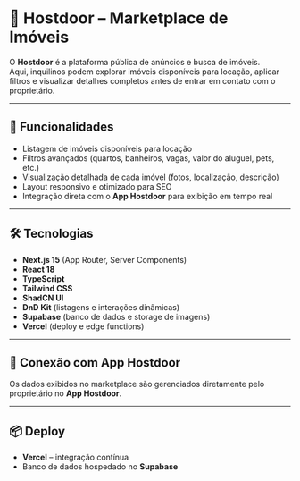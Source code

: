 # 🏡 Hostdoor – Marketplace de Imóveis

O **Hostdoor** é a plataforma pública de anúncios e busca de imóveis.  
Aqui, inquilinos podem explorar imóveis disponíveis para locação, aplicar filtros e visualizar detalhes completos antes de entrar em contato com o proprietário.

---

## 🚀 Funcionalidades
- Listagem de imóveis disponíveis para locação
- Filtros avançados (quartos, banheiros, vagas, valor do aluguel, pets, etc.)
- Visualização detalhada de cada imóvel (fotos, localização, descrição)
- Layout responsivo e otimizado para SEO
- Integração direta com o **App Hostdoor** para exibição em tempo real

---

## 🛠️ Tecnologias
- **Next.js 15** (App Router, Server Components)
- **React 18**
- **TypeScript**
- **Tailwind CSS**
- **ShadCN UI**
- **DnD Kit** (listagens e interações dinâmicas)
- **Supabase** (banco de dados e storage de imagens)
- **Vercel** (deploy e edge functions)

---

## 🔗 Conexão com App Hostdoor
Os dados exibidos no marketplace são gerenciados diretamente pelo proprietário no **App Hostdoor**.

---

## 📦 Deploy
- **Vercel** – integração contínua
- Banco de dados hospedado no **Supabase**
